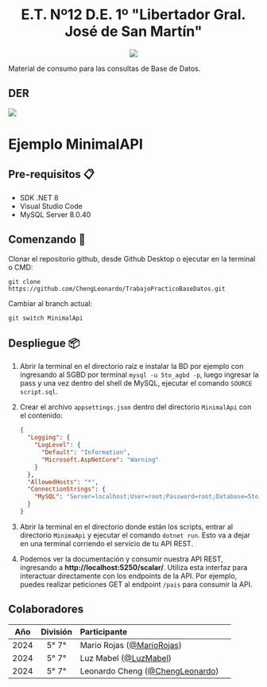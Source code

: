 <h1 align="center">E.T. Nº12 D.E. 1º "Libertador Gral. José de San Martín"</h1>
<p align="center">
  <img src="https://et12.edu.ar/imgs/computacion/vamoaprogramabanner.png">
</p>

Material de consumo para las consultas de Base de Datos.

## DER

<img src =https://github.com/user-attachments/assets/21362105-7167-4b4f-918d-c02b37c3b250>

# Ejemplo MinimalAPI

## Pre-requisitos 📋

  * SDK .NET 8
  * Visual Studio Code
  * MySQL Server 8.0.40

## Comenzando 🚀

Clonar el repositorio github, desde Github Desktop o ejecutar en la terminal o CMD:

```
git clone https://github.com/ChengLeonardo/TrabajoPracticoBaseDatos.git
```
Cambiar al branch actual:

```
git switch MinimalApi
```

## Despliegue 📦

1.  Abrir la terminal en el directorio raíz e instalar la BD por ejemplo con ingresando al SGBD por terminal `mysql -u 5to_agbd -p`, luego ingresar la pass y una vez dentro del shell de MySQL, ejecutar el comando `SOURCE script.sql`.

2.  Crear el archivo `appsettings.json` dentro del directorio `MinimalApi` con el contenido:

    ```json
    {
      "Logging": {
        "LogLevel": {
          "Default": "Information",
          "Microsoft.AspNetCore": "Warning"
        }
      },
      "AllowedHosts": "*",
      "ConnectionStrings": {
        "MySQL": "Server=localhost;User=root;Password=root;Database=5to_trivago;"
      }
    }
    ```

3.  Abrir la terminal en el directorio donde están los scripts, entrar al directorio `MinimaApi` y ejecutar el comando `dotnet run`. Esto va a dejar en una terminal corriendo el servicio de tu API REST.

4.  Podemos ver la documentación y consumir nuestra API REST, ingresando a **http://localhost:5250/scalar/**. Utiliza esta interfaz para interactuar directamente con los endpoints de la API. Por ejemplo, puedes realizar peticiones GET al endpoint `/pais` para consumir la API.

## Colaboradores

| Año   | División| Participante                                                                |                                                                                                       |
| :---: | :---:   |       :---                                                                  | :---
| 2024  | 5° 7°   | Mario Rojas ([@MarioRojas]())
| 2024  | 5° 7°   | Luz Mabel ([@LuzMabel]())            
| 2024  | 5° 7°   | Leonardo Cheng ([@ChengLeonardo](https://github.com/ChengLeonardo))
